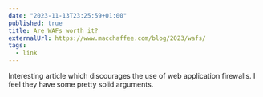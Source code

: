 ```yaml
---
date: "2023-11-13T23:25:59+01:00"
published: true
title: Are WAFs worth it?
externalUrl: https://www.macchaffee.com/blog/2023/wafs/
tags:
  - link
---
```


Interesting article which discourages the use of web application firewalls. I feel they have some pretty solid
arguments.
